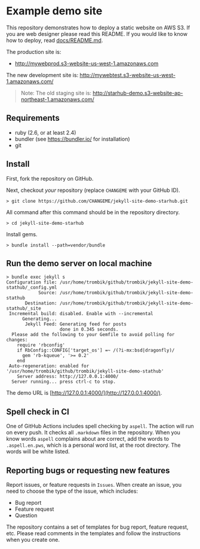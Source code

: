 # Example demo site

This repository demonstrates how to deploy a static website on AWS S3. If you
are web designer please read this README. If you would like to know how to
deploy, read [docs/README.md](docs/README.md).

The production site is:
* http://mywebprod.s3-website-us-west-1.amazonaws.com


The new development site is:
http://mywebtest.s3-website-us-west-1.amazonaws.com/

> Note: The old staging site is:
>  http://starhub-demo.s3-website-ap-northeast-1.amazonaws.com/

## Requirements

* ruby (2.6, or at least 2.4)
* bundler (see https://bundler.io/ for installation)
* git

## Install

First, fork the repository on GitHub.

Next, checkout _your_ repository (replace `CHANGEME` with your GitHub ID).

```console
> git clone https://github.com/CHANGEME/jekyll-site-demo-starhub.git

```

All command after this command should be in the repository directory.


```console
> cd jekyll-site-demo-starhub
```

Install gems.

```console
> bundle install --path=vendor/bundle
```

## Run the demo server on local machine

```console
> bundle exec jekyll s
Configuration file: /usr/home/trombik/github/trombik/jekyll-site-demo-stathub/_config.yml
            Source: /usr/home/trombik/github/trombik/jekyll-site-demo-stathub
       Destination: /usr/home/trombik/github/trombik/jekyll-site-demo-stathub/_site
 Incremental build: disabled. Enable with --incremental
      Generating...
       Jekyll Feed: Generating feed for posts
                    done in 0.345 seconds.
  Please add the following to your Gemfile to avoid polling for changes:
    require 'rbconfig'
    if RbConfig::CONFIG['target_os'] =~ /(?i-mx:bsd|dragonfly)/
      gem 'rb-kqueue', '>= 0.2'
    end
 Auto-regeneration: enabled for '/usr/home/trombik/github/trombik/jekyll-site-demo-stathub'
    Server address: http://127.0.0.1:4000/
  Server running... press ctrl-c to stop.
```

The demo URL is [http://127.0.0.1:4000/](http://127.0.0.1:4000/).

## Spell check in CI

One of GitHub Actions includes spell checking by `aspell`. The action will run
on every push. It checks all `.markdown` files in the repository. When you
know words `aspell` complains about are correct, add the words to
`.aspell.en.pws`, which is a personal word list, at the root directory. The
words will be white listed.

## Reporting bugs or requesting new features

Report issues, or feature requests in `Issues`. When create an issue, you need
to choose the type of the issue, which includes:

- Bug report
- Feature request
- Question

The repository contains a set of templates for bug report, feature request,
etc. Please read comments in the templates and follow the instructions when
you create one.
